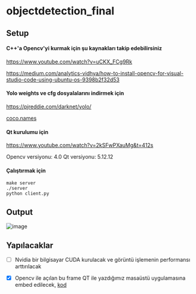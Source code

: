 # objectdetection_final

## Setup
#### C++'a Opencv'yi kurmak için şu kaynakları takip edebilirsiniz

https://www.youtube.com/watch?v=uCKX_FCg9Rk

https://medium.com/analytics-vidhya/how-to-install-opencv-for-visual-studio-code-using-ubuntu-os-9398b2f32d53

#### Yolo weights ve cfg dosyalalarını indirmek için
https://pjreddie.com/darknet/yolo/

[coco.names](https://github.com/pjreddie/darknet/blob/master/data/coco.names)

#### Qt kurulumu için

https://www.youtube.com/watch?v=2kSFwPXauMg&t=412s

Opencv versiyonu: 4.0
Qt versiyonu: 5.12.12


#### Çalıştırmak için

```
make server
./server
python client.py
```

## Output

![image](https://github.com/roboworks0/objectdetection_final/assets/37713845/25a687eb-d37a-4254-bd01-f02e3def412c)




## Yapılacaklar
- [ ] Nvidia bir bilgisayar CUDA kurulacak ve görüntü işlemenin performansı arttırılacak
- [x] Opencv ile açılan bu frame QT ile yazdığımız masaüstü uygulamasına embed edilecek, [kod](https://github.com/roboworks0/desktop_final/blob/main/README.md)




